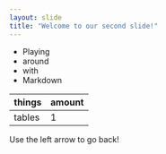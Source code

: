 ```yaml
---
layout: slide
title: "Welcome to our second slide!"
---
```

+ Playing
+ around
+ with
+ Markdown

things  | amount
--------|-------
tables  | 1

Use the left arrow to go back!
